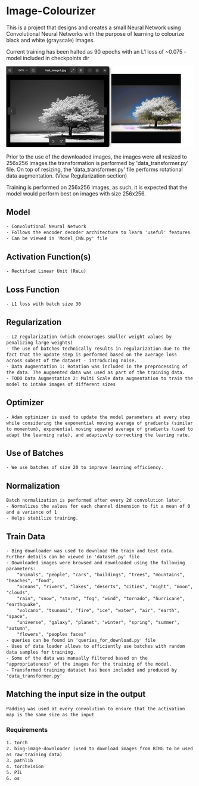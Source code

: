 # Image-Colourizer
This is a project that designs and creates a small Neural Network using Convolutional Neural Networks with the purpose of learning to colourize black and white (grayscale) images.

Current training has been halted as 90 epochs with an L1 loss of ~0.075
    - model included in checkpoints dir

![Alt text](90_epoch_progress.png)


Prior to the use of the downloaded images, the images were all resized to 256x256 images.the transformation is performed by 'data_transformer.py' file. On top of resizing, the 'data_transformer.py' file performs rotational data augmentation. (View Regularization section)

Training is performed on 256x256 images, as such, it is expected that the model would perform best on images with size 256x256.

## Model
    - Convolutional Neural Network
    - Follows the encoder decoder architecture to learn 'useful' features
    - Can be viewed in 'Model_CNN.py' file

## Activation Function(s)
    - Rectified Linear Unit (ReLu)

## Loss Function
    - L1 loss with batch size 30

## Regularization
    - L2 regularization (which encourages smaller weight values by penalizing large weights)
    - The use of batches technically results in regularization due to the fact that the update step is performed based on the average loss across subset of the dataset - introducing noise.
    - Data Augmentation 1: Rotation was included in the preprocessing of the data. The Augmented data was used as part of the training data.
    - TODO Data Augmentation 2: Multi Scale data augmentation to train the model to intake images of different sizes

## Optimizer
    - Adam optimizer is used to update the model parameters at every step while considering the exponential moving average of gradients (similar to momentum), exponential moving squared average of gradients (used to adapt the learning rate), and adaptively correcting the learing rate.

## Use of Batches
    - We use batches of size 20 to improve learning efficiency.

## Normalization
    Batch normalization is performed after every 2d convolution later.
    - Normalizes the values for each channel dimension to fit a mean of 0 and a variance of 1
    - Helps stabilize training.

## Train Data
    - Bing downloader was used to download the train and test data. Further details can be viewed in 'dataset.py' file
    - Downloaded images were browsed and downloaded using the following parameters:
        "animals", "people", "cars", "buildings", "trees", "mountains", "beaches", "food",
        "oceans", "rivers", "lakes", "deserts", "cities", "night", "moon", "clouds",
        "rain", "snow", "storm", "fog", "wind", "tornado", "hurricane", "earthquake", 
        "volcano", "tsunami", "fire", "ice", "water", "air", "earth", "space",
        "universe", "galaxy", "planet", "winter", "spring", "summer", "autumn", 
        "flowers", "peoples faces"
    - queries can be found in 'queries_for_download.py' file
    - Uses of data loader allows to efficiently use batches with random data samples for training.
    - Some of the data was manually filtered based on the "appropriateness" of the images for the training of the model.
    - Transformed training dataset has been included and produced by 'data_transformer.py'

## Matching the input size in the output
    Padding was used at every convolution to ensure that the activation map is the same size as the input


### Requirements
    1. torch
    2. bing-image-downloader (used to download images from BING to be used as raw training data)
    3. pathlib
    4. torchvision
    5. PIL
    6. os